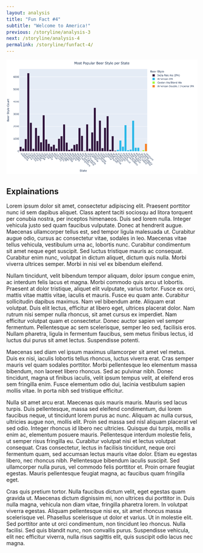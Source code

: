 ```yaml
---
layout: analysis
title: "Fun Fact #4"
subtitle: "Welcome to America!"
previous: /storyline/analysis-3
next: /storyline/analysis-4
permalink: /storyline/funfact-4/
---
```



<img title="a title" alt="plot_funfact4" src="/assets/figures/plot_funfact4.png">


## Explainations

Lorem ipsum dolor sit amet, consectetur adipiscing elit. Praesent porttitor nunc id sem dapibus aliquet. Class aptent taciti sociosqu ad litora torquent per conubia nostra, per inceptos himenaeos. Duis sed lorem nulla. Integer vehicula justo sed quam faucibus vulputate. Donec at hendrerit augue. Maecenas ullamcorper tellus est, sed tempor ligula malesuada ut. Curabitur augue odio, cursus ac consectetur vitae, sodales in leo. Maecenas vitae tellus vehicula, vestibulum urna ac, lobortis nunc. Curabitur condimentum sit amet neque eget suscipit. Sed luctus tristique mauris ac consequat. Curabitur enim nunc, volutpat in dictum aliquet, dictum quis nulla. Morbi viverra ultrices semper. Morbi in nisi vel ex bibendum eleifend.

Nullam tincidunt, velit bibendum tempor aliquam, dolor ipsum congue enim, ac interdum felis lacus et magna. Morbi commodo quis arcu ut lobortis. Praesent at dolor tristique, aliquet elit vulputate, varius tortor. Fusce ex orci, mattis vitae mattis vitae, iaculis et mauris. Fusce eu quam ante. Curabitur sollicitudin dapibus maximus. Nam vel bibendum ante. Aliquam erat volutpat. Duis elit lectus, efficitur at libero eget, ultrices placerat dolor. Nam rutrum nisi semper nulla rhoncus, sit amet cursus ex imperdiet. Nam efficitur volutpat quam et consectetur. Donec auctor sapien vel semper fermentum. Pellentesque ac sem scelerisque, semper leo sed, facilisis eros. Nullam pharetra, ligula in fermentum faucibus, sem metus finibus lectus, id luctus dui purus sit amet lectus. Suspendisse potenti.

Maecenas sed diam vel ipsum maximus ullamcorper sit amet vel metus. Duis ex nisi, iaculis lobortis tellus rhoncus, luctus viverra erat. Cras semper mauris vel quam sodales porttitor. Morbi pellentesque leo elementum massa bibendum, non laoreet libero rhoncus. Sed ac pulvinar nibh. Donec tincidunt, magna ut finibus iaculis, velit ipsum tempus velit, at eleifend eros sem fringilla enim. Fusce elementum odio dui, lacinia vestibulum sapien mollis vitae. In porta nibh sed tristique efficitur.

Nulla sit amet arcu erat. Maecenas quis mauris mauris. Mauris sed lacus turpis. Duis pellentesque, massa sed eleifend condimentum, dui lorem faucibus neque, ut tincidunt lorem purus ac nunc. Aliquam ac nulla cursus, ultricies augue non, mollis elit. Proin sed massa sed nisl aliquam placerat vel sed odio. Integer rhoncus id libero nec ultricies. Quisque dui turpis, mollis a enim ac, elementum posuere mauris. Pellentesque interdum molestie felis, ut semper risus fringilla eu. Curabitur volutpat nisi et lectus volutpat consequat. Cras consectetur, lectus in facilisis tincidunt, neque orci fermentum quam, sed accumsan lectus mauris vitae dolor. Etiam eu egestas libero, nec rhoncus nibh. Pellentesque bibendum iaculis suscipit. Sed ullamcorper nulla purus, vel commodo felis porttitor et. Proin ornare feugiat egestas. Mauris pellentesque feugiat magna, ac faucibus quam fringilla eget.

Cras quis pretium tortor. Nulla faucibus dictum velit, eget egestas quam gravida ut. Maecenas dictum dignissim mi, non ultrices dui porttitor in. Duis nulla magna, vehicula non diam vitae, fringilla pharetra lorem. In volutpat viverra egestas. Aliquam pellentesque nisi ex, sit amet rhoncus massa scelerisque vel. Phasellus scelerisque ut dolor et varius. Ut in molestie elit. Sed porttitor ante ut orci condimentum, non tincidunt leo rhoncus. Nulla facilisi. Sed quis blandit nunc, non convallis purus. Suspendisse vehicula, elit nec efficitur viverra, nulla risus sagittis elit, quis suscipit odio lacus nec magna.
